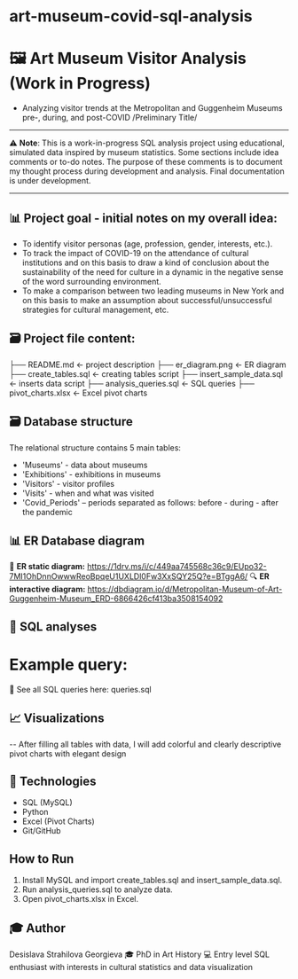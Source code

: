# art-museum-covid-sql-analysis

# 🖼️ Art Museum Visitor Analysis (Work in Progress)

* Analyzing visitor trends at the Metropolitan and Guggenheim Museums pre-, during, and post-COVID /Preliminary Title/ 
 
________________________________________

⚠️ **Note**: This is a work-in-progress SQL analysis project using educational, simulated data inspired by museum statistics. Some sections include idea comments or to-do notes. The purpose of these comments is to document my thought process during development and analysis. Final documentation is under development.

________________________________________

## 📊 Project goal - initial notes on my overall idea:
- To identify visitor personas (age, profession, gender, interests, etc.).
- To track the impact of COVID-19 on the attendance of cultural institutions and on this basis to draw a kind of conclusion about the sustainability of the need for culture in a dynamic in the negative sense of the word surrounding environment.
- To make a comparison between two leading museums in New York and on this basis to make an assumption about successful/unsuccessful strategies for cultural management, etc.


## 🗃️ Project file content:
├── README.md               <- project description
├── er_diagram.png          <- ER diagram
├── create_tables.sql       <- creating tables script
├── insert_sample_data.sql  <- inserts data script
├── analysis_queries.sql    <- SQL queries
├── pivot_charts.xlsx       <- Excel pivot charts


## 🗃️ Database structure
The relational structure contains 5 main tables:
- 'Museums' - data about museums
- 'Exhibitions' - exhibitions in museums
- 'Visitors' - visitor profiles
- 'Visits' - when and what was visited
- 'Covid_Periods' – periods separated as follows: before - during - after the pandemic


## 📊 ER Database diagram
🧩 **ER static diagram:**  https://1drv.ms/i/c/449aa745568c36c9/EUpo32-7MI1OhDnnOwwwReoBpqeU1UXLDl0Fw3XxSQY25Q?e=BTggA6/
🔍 **ER interactive diagram:** https://dbdiagram.io/d/Metropolitan-Museum-of-Art-Guggenheim-Museum_ERD-6866426cf413ba3508154092


## 🧠 SQL analyses
# Example query:
 

🔎 See all SQL queries here: queries.sql


## 📈 Visualizations
-- After filling all tables with data, I will add colorful and clearly descriptive pivot charts with elegant design


## 🚀 Technologies
- SQL (MySQL)
- Python
- Excel (Pivot Charts)
- Git/GitHub


## How to Run
1. Install MySQL and import create_tables.sql and insert_sample_data.sql.
2. Run analysis_queries.sql to analyze data.
3. Open pivot_charts.xlsx in Excel.

   
## 🎓 Author
Desislava Strahilova Georgieva 
🎓 PhD in Art History 
💻 Entry level SQL enthusiast with interests in cultural statistics and data visualization  
